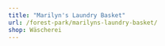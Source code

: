 ```yaml
---
title: "Marilyn's Laundry Basket"
url: /forest-park/marilyns-laundry-basket/
shop: Wäscherei
---
```


